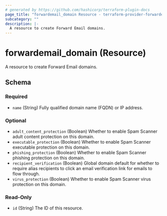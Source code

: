```yaml
---
# generated by https://github.com/hashicorp/terraform-plugin-docs
page_title: "forwardemail_domain Resource - terraform-provider-forwardemail"
subcategory: ""
description: |-
  A resource to create Forward Email domains.
---
```


# forwardemail_domain (Resource)

A resource to create Forward Email domains.



<!-- schema generated by tfplugindocs -->
## Schema

### Required

- `name` (String) Fully qualified domain name (FQDN) or IP address.

### Optional

- `adult_content_protection` (Boolean) Whether to enable Spam Scanner adult content protection on this domain.
- `executable_protection` (Boolean) Whether to enable Spam Scanner executable protection on this domain.
- `phishing_protection` (Boolean) Whether to enable Spam Scanner phishing protection on this domain.
- `recipient_verification` (Boolean) Global domain default for whether to require alias recipients to click an email verification link for emails to flow through.
- `virus_protection` (Boolean) Whether to enable Spam Scanner virus protection on this domain.

### Read-Only

- `id` (String) The ID of this resource.
